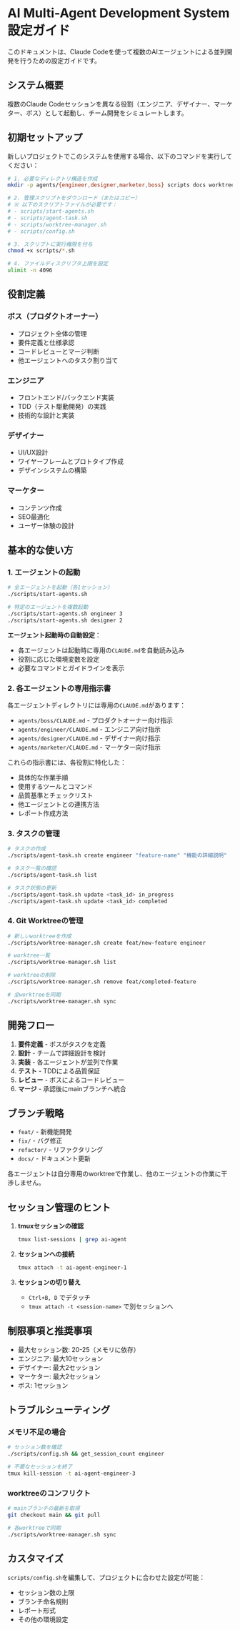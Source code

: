 # AI Multi-Agent Development System 設定ガイド

このドキュメントは、Claude Codeを使って複数のAIエージェントによる並列開発を行うための設定ガイドです。

## システム概要

複数のClaude Codeセッションを異なる役割（エンジニア、デザイナー、マーケター、ボス）として起動し、チーム開発をシミュレートします。

## 初期セットアップ

新しいプロジェクトでこのシステムを使用する場合、以下のコマンドを実行してください：

```bash
# 1. 必要なディレクトリ構造を作成
mkdir -p agents/{engineer,designer,marketer,boss} scripts docs worktrees reports templates tasks

# 2. 管理スクリプトをダウンロード（またはコピー）
# ※ 以下のスクリプトファイルが必要です：
# - scripts/start-agents.sh
# - scripts/agent-task.sh
# - scripts/worktree-manager.sh
# - scripts/config.sh

# 3. スクリプトに実行権限を付与
chmod +x scripts/*.sh

# 4. ファイルディスクリプタ上限を設定
ulimit -n 4096
```

## 役割定義

### ボス（プロダクトオーナー）
- プロジェクト全体の管理
- 要件定義と仕様承認
- コードレビューとマージ判断
- 他エージェントへのタスク割り当て

### エンジニア
- フロントエンド/バックエンド実装
- TDD（テスト駆動開発）の実践
- 技術的な設計と実装

### デザイナー
- UI/UX設計
- ワイヤーフレームとプロトタイプ作成
- デザインシステムの構築

### マーケター
- コンテンツ作成
- SEO最適化
- ユーザー体験の設計

## 基本的な使い方

### 1. エージェントの起動

```bash
# 全エージェントを起動（各1セッション）
./scripts/start-agents.sh

# 特定のエージェントを複数起動
./scripts/start-agents.sh engineer 3
./scripts/start-agents.sh designer 2
```

**エージェント起動時の自動設定**：
- 各エージェントは起動時に専用の`CLAUDE.md`を自動読み込み
- 役割に応じた環境変数を設定
- 必要なコマンドとガイドラインを表示

### 2. 各エージェントの専用指示書

各エージェントディレクトリには専用の`CLAUDE.md`があります：

- `agents/boss/CLAUDE.md` - プロダクトオーナー向け指示
- `agents/engineer/CLAUDE.md` - エンジニア向け指示
- `agents/designer/CLAUDE.md` - デザイナー向け指示
- `agents/marketer/CLAUDE.md` - マーケター向け指示

これらの指示書には、各役割に特化した：
- 具体的な作業手順
- 使用するツールとコマンド
- 品質基準とチェックリスト
- 他エージェントとの連携方法
- レポート作成方法

### 3. タスクの管理

```bash
# タスクの作成
./scripts/agent-task.sh create engineer "feature-name" "機能の詳細説明"

# タスク一覧の確認
./scripts/agent-task.sh list

# タスク状態の更新
./scripts/agent-task.sh update <task_id> in_progress
./scripts/agent-task.sh update <task_id> completed
```

### 4. Git Worktreeの管理

```bash
# 新しいworktreeを作成
./scripts/worktree-manager.sh create feat/new-feature engineer

# worktree一覧
./scripts/worktree-manager.sh list

# worktreeの削除
./scripts/worktree-manager.sh remove feat/completed-feature

# 全worktreeを同期
./scripts/worktree-manager.sh sync
```

## 開発フロー

1. **要件定義** - ボスがタスクを定義
2. **設計** - チームで詳細設計を検討
3. **実装** - 各エージェントが並列で作業
4. **テスト** - TDDによる品質保証
5. **レビュー** - ボスによるコードレビュー
6. **マージ** - 承認後にmainブランチへ統合

## ブランチ戦略

- `feat/` - 新機能開発
- `fix/` - バグ修正
- `refactor/` - リファクタリング
- `docs/` - ドキュメント更新

各エージェントは自分専用のworktreeで作業し、他のエージェントの作業に干渉しません。

## セッション管理のヒント

1. **tmuxセッションの確認**
   ```bash
   tmux list-sessions | grep ai-agent
   ```

2. **セッションへの接続**
   ```bash
   tmux attach -t ai-agent-engineer-1
   ```

3. **セッションの切り替え**
   - `Ctrl+B, D` でデタッチ
   - `tmux attach -t <session-name>` で別セッションへ

## 制限事項と推奨事項

- 最大セッション数: 20-25（メモリに依存）
- エンジニア: 最大10セッション
- デザイナー: 最大2セッション
- マーケター: 最大2セッション
- ボス: 1セッション

## トラブルシューティング

### メモリ不足の場合
```bash
# セッション数を確認
./scripts/config.sh && get_session_count engineer

# 不要なセッションを終了
tmux kill-session -t ai-agent-engineer-3
```

### worktreeのコンフリクト
```bash
# mainブランチの最新を取得
git checkout main && git pull

# 各worktreeで同期
./scripts/worktree-manager.sh sync
```

## カスタマイズ

`scripts/config.sh`を編集して、プロジェクトに合わせた設定が可能：

- セッション数の上限
- ブランチ命名規則
- レポート形式
- その他の環境設定
